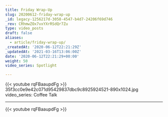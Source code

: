 ```yaml
---
title: Friday Wrap-Up
slug: 20200612-friday-wrap-up
_id: legacy-1256217d-3058-4547-b4d7-24206f69d746
_rev: CRhmwZOx7vxYXrRSdQr7Zu
type: video_posts
draft: false
aliases:
  - article/friday-wrap-up/
_createdAt: '2020-06-12T22:21:29Z'
_updatedAt: '2021-03-16T13:06:00Z'
date: '2020-06-12T22:21:29+00:00'
weight: 50
video_series: Spotlight

---
```

{{< youtube rqFBaaupdFg >}}    35f3cc0e9e42c071d95429837dbc9c8925924521-890x1024.jpg
video_series: Coffee Talk

---
{{< youtube rqFBaaupdFg >}}